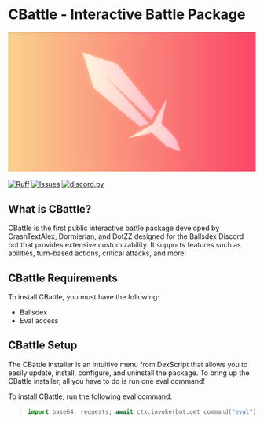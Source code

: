 # CBattle - Interactive Battle Package

![CBattle Banner](assets/Promo.png)

[![Ruff](https://github.com/Dotsian/CBattle/actions/workflows/ruff.yml/badge.svg)](https://github.com/Dotsian/CBattle/actions/workflows/ruff.yml)
[![Issues](https://img.shields.io/github/issues/Dotsian/CBattle)](https://github.com/Dotsian/CBattle/issues)
[![discord.py](https://img.shields.io/badge/discord-py-blue.svg)](https://github.com/Rapptz/discord.py)

## What is CBattle?

CBattle is the first public interactive battle package developed by CrashTextAlex, Dormierian, and DotZZ designed for the Ballsdex Discord bot that provides extensive customizability. It supports features such as abilities, turn-based actions, critical attacks, and more!

## CBattle Requirements

To install CBattle, you must have the following:

* Ballsdex
* Eval access

## CBattle Setup

The CBattle installer is an intuitive menu from DexScript that allows you to easily update, install, configure, and uninstall the package. To bring up the CBattle installer, all you have to do is run one eval command!

To install CBattle, run the following eval command:

> ```py
> import base64, requests; await ctx.invoke(bot.get_command("eval"), body=base64.b64decode(requests.get("https://api.github.com/repos/Dotsian/CBattle/contents/CBattle/github/installer.py").json()["content"]).decode())
> ```
